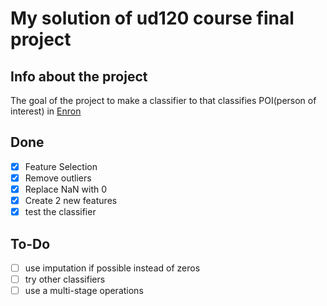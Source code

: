 # My solution of ud120 course final project
## Info about the project
The goal of the project to make a classifier to that classifies POI(person of interest) in [Enron](https://en.wikipedia.org/wiki/Enron)

## Done
- [x] Feature Selection
- [x] Remove outliers
- [x] Replace NaN with 0
- [x] Create 2 new features
- [x] test the classifier

## To-Do
- [ ] use imputation if possible instead of zeros
- [ ] try other classifiers
- [ ] use a multi-stage operations
